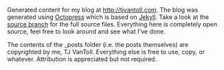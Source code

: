 Generated content for my blog at <http://tjvantoll.com>. The blog was generated using [Octopress](http://octopress.org) which is based on [Jekyll](https://github.com/mojombo/jekyll/wiki). Take a look at the [source branch](https://github.com/tjvantoll/tjvantoll.github.com/tree/source) for the full source files. Everything here is completely open source, feel free to look around and see what I've done.

The contents of the _posts folder (i.e. the posts themselves) are copyrighted by me, TJ VanToll. Everything else is free to use, copy, or whatever. Attribution is appreciated but not required.